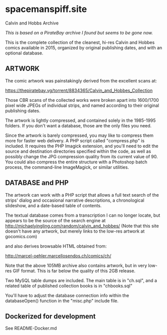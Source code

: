 # spacemanspiff.site
Calvin and Hobbs Archive

_This is based on a PirateBay archive I found but seems to be gone now._

This is the complete collection of the cleanest, hi-res Calvin and Hobbes comics available in 2015, organized by original publishing dates, and with an optional database.

## ARTWORK

The comic artwork was painstakingly derived from the excellent scans at:

https://thepiratebay.vg/torrent/8834365/Calvin_and_Hobbes_Collection

Those CBR scans of the collected works were broken apart into 1600/1700 pixel wide JPEGs of individual strips, and named according to their original publishing dates.

The artwork is lightly compressed, and contained solely in the 1985-1995 folders. If you don't want a database, those are the only files you need.

Since the artwork is barely compressed, you may like to compress them more for faster web delivery. A PHP script called "compress.php" is included. It requires the PHP Imagick extension, and you'll need to edit the source and destination directories specified within the code, as well as possibly change the JPG compression quality from its current value of 90. You could also compress the entire structure with a Photoshop batch process, the command-line ImageMagick, or similar utilities.

## DATABASE and PHP

The artwork can work with a PHP script that allows a full text search of the strips' dialog and occasional narrative descriptions, a chronological slideshow, and a date-based table of contents.

The textual database comes from a transcription I can no longer locate, but appears to be the source of the search engine at http://michaelyingling.com/random/calvin_and_hobbes/ (Note that this site doesn't have any artwork, but merely links to the low-res artwork at gocomics.com)

and also derives browsable HTML obtained from:

http://marcel-oehler.marcellosendos.ch/comics/ch/

Note that the above 105MB archive also contains artwork, but in very low-res GIF format. This is far below the quality of this 2GB release.

Two MySQL table dumps are included. The main table is in "ch.sql", and a related table of published collection books is in "chbooks.sql"

You'll have to adjust the database connection info within the databaseOpen() function in the "misc.php" include file.

## Dockerized for development

See README-Docker.md